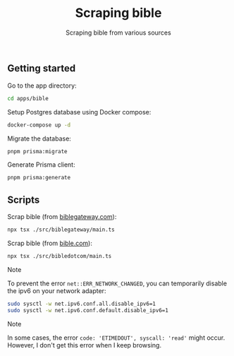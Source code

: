 <div align="center">

  <h1>Scraping bible</h1>

  <p>
    Scraping bible from various sources
  </p>

</div>

<br />

## Getting started

Go to the app directory:

```bash
cd apps/bible
```

Setup Postgres database using Docker compose:

```bash
docker-compose up -d
```

Migrate the database:

```bash
pnpm prisma:migrate
```

Generate Prisma client:

```bash
pnpm prisma:generate
```

## Scripts

Scrap bible (from [biblegateway.com](https://www.biblegateway.com/)):

```bash
npx tsx ./src/biblegateway/main.ts
```

Scrap bible (from [bible.com](https://www.bible.com/)):

```bash
npx tsx ./src/bibledotcom/main.ts
```

> [!NOTE]
> To prevent the error `net::ERR_NETWORK_CHANGED`, you can temporarily disable
> the ipv6 on your network adapter:
>
> ```bash
> sudo sysctl -w net.ipv6.conf.all.disable_ipv6=1
> sudo sysctl -w net.ipv6.conf.default.disable_ipv6=1
> ```

> [!NOTE]
> In some cases, the error `code: 'ETIMEDOUT', syscall: 'read'` might occur.
> However, I don't get this error when I keep browsing.
